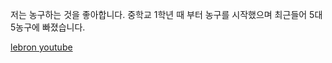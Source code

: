 저는 농구하는 것을 좋아합니다. 중학교 1학년 때 부터 농구를 시작했으며 최근들어 5대5농구에 빠졌습니다.



[lebron youtube](https://www.youtube.com/watch?v=mUyzyIgzVpI&ab_channel=NBA)
